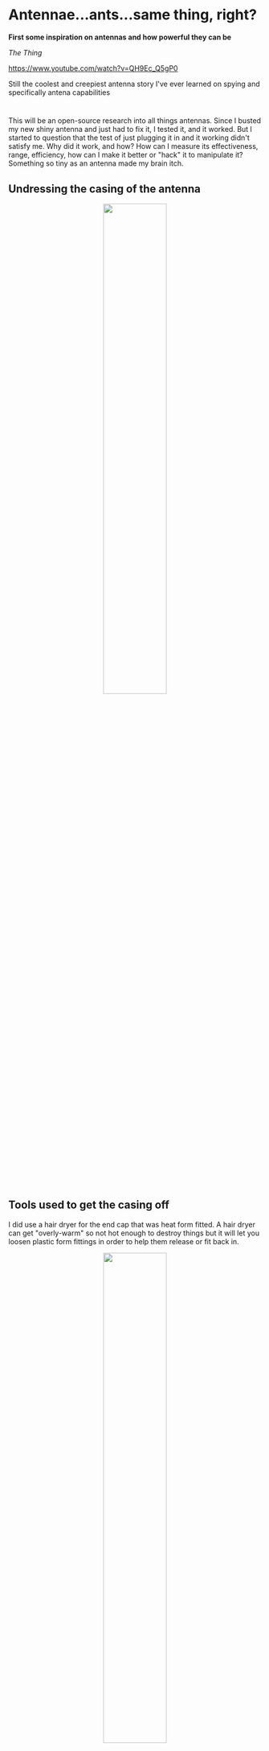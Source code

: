 # Antennae...ants...same thing, right?

**First some inspiration on antennas and how powerful they can be**

*The Thing* 

https://www.youtube.com/watch?v=QH9Ec_Q5gP0

Still the coolest and creepiest antenna story I've ever learned on spying and specifically antena capabilities 

#

This will be an open-source research into all things antennas. Since I busted my new shiny antenna and just had to fix it, I tested it, and it worked. But I started to question that the test of just plugging it in and it working didn't satisfy me. Why did it work, and how? How can I measure its effectiveness, range, efficiency, how can I make it better or "hack" it to manipulate it? Something so tiny as an antenna made my brain itch.

## Undressing the casing of the antenna

<p align="center">
  <img src="https://github.com/TreadSoftly/Projects/assets/121847455/009f094a-1809-4b89-84ea-cd90a08da514" width="50%" height="50%">
</p>

## Tools used to get the casing off
I did use a hair dryer for the end cap that was heat form fitted. A hair dryer can get "overly-warm" so not hot enough to destroy things but it will let you loosen plastic form fittings in order to help them release or fit back in.

<p align="center">
  <img src="https://github.com/TreadSoftly/Projects/assets/121847455/90f49791-a55b-414b-9231-406d20388771" width="50%" height="50%">
</p>

## Exposed (Post Fixed) - Wire came free/loosened from the traces

Cold solder and plugged back in and worked. I want to know why it works again and how to measure instead of just plug and play.

<p align="center">
  <img src="https://github.com/TreadSoftly/Projects/assets/121847455/851f1784-e2df-48b5-9f4f-fa8e7f7e1687" width="50%" height="50%">
</p>

Size Matters in dBi and sheilding 
![IMG_8395](https://github.com/TreadSoftly/Projects/assets/121847455/21cac5a6-76dc-456f-90d5-0922ca08c938)

![IMG_8396](https://github.com/TreadSoftly/Projects/assets/121847455/6b123335-9334-4b91-8a68-0dd8097cbc93)

![IMG_8397](https://github.com/TreadSoftly/Projects/assets/121847455/cd259862-cb65-48f6-a6b5-101571dd8ef3)

What the funny words mean and how they matter

![IMG_8398](https://github.com/TreadSoftly/Projects/assets/121847455/c8bff814-7a0d-4b0e-8888-1735582344a4)

![IMG_8400](https://github.com/TreadSoftly/Projects/assets/121847455/7fa571a8-52e0-4a9d-98eb-4f274aa5fc74)


